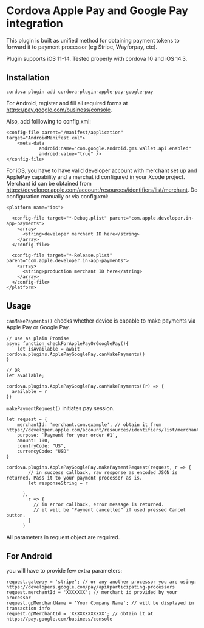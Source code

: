 # Cordova Apple Pay and Google Pay integration

This plugin is built as unified method for obtaining payment tokens to forward it to payment processor (eg Stripe, Wayforpay, etc).

Plugin supports iOS 11-14. Tested properly with cordova 10 and iOS 14.3.

## Installation

```
cordova plugin add cordova-plugin-apple-pay-google-pay
```
For Android, register and fill all required forms at https://pay.google.com/business/console.

Also, add folllowing to config.xml:

```
<config-file parent="/manifest/application" target="AndroidManifest.xml">
    <meta-data
            android:name="com.google.android.gms.wallet.api.enabled"
            android:value="true" />
</config-file>
```

For iOS, you have to have valid developer account with merchant set up and  ApplePay capability and a merchat id configured in your Xcode project. Merchant id can be obtained from https://developer.apple.com/account/resources/identifiers/list/merchant. 
Do configuration manually or via config.xml:

```
<platform name="ios">
  
  <config-file target="*-Debug.plist" parent="com.apple.developer.in-app-payments">
    <array>
      <string>developer merchant ID here</string>
    </array>
  </config-file>

  <config-file target="*-Release.plist" parent="com.apple.developer.in-app-payments">
    <array>
      <string>production merchant ID here</string>
    </array>
  </config-file>
</platform>
```
## Usage

`canMakePayments()` checks whether device is capable to make payments via Apple Pay or Google Pay.  
```
// use as plain Promise
async function checkForApplePayOrGooglePay(){
    let isAvailable = await cordova.plugins.ApplePayGooglePay.canMakePayments()
}

// OR
let available;

cordova.plugins.ApplePayGooglePay.canMakePayments((r) => {
  available = r
})
```
`makePaymentRequest()` initiates pay session.

```
let request = {
    merchantId: 'merchant.com.example', // obtain it from https://developer.apple.com/account/resources/identifiers/list/merchant
    purpose: `Payment for your order #1`,
    amount: 100,
    countryCode: "US",
    currencyCode: "USD"
}

cordova.plugins.ApplePayGooglePay.makePaymentRequest(request, r => {
        // in success callback, raw response as encoded JSON is returned. Pass it to your payment processor as is. 
        let responseString = r
    
      },
        r => {
          // in error callback, error message is returned.
          // it will be "Payment cancelled" if used pressed Cancel button.
        }
      )
```
All parameters in request object are required.

## For Android
you will have to provide few extra parameters:
```
request.gateway = 'stripe'; // or any another processor you are using: https://developers.google.com/pay/api#participating-processors
request.merchantId = 'XXXXXXX'; // merchant id provided by your processor 
request.gpMerchantName = 'Your Company Name'; // will be displayed in transaction info
request.gpMerchantId = 'XXXXXXXXXXXX'; // obtain it at https://pay.google.com/business/console
```
